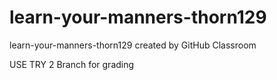 # learn-your-manners-thorn129
learn-your-manners-thorn129 created by GitHub Classroom

USE TRY 2 Branch for grading
